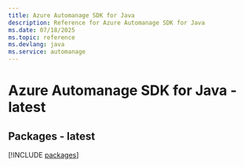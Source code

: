 ```yaml
---
title: Azure Automanage SDK for Java
description: Reference for Azure Automanage SDK for Java
ms.date: 07/18/2025
ms.topic: reference
ms.devlang: java
ms.service: automanage
---
```

# Azure Automanage SDK for Java - latest
## Packages - latest
[!INCLUDE [packages](automanage-index.md)]